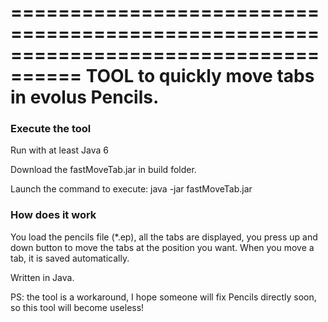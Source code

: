 ====================================================================================
          TOOL to quickly move tabs in evolus Pencils.
====================================================================================

### Execute the tool
Run with at least Java 6

Download the fastMoveTab.jar in build folder.

Launch the command to execute:
	java -jar fastMoveTab.jar



### How does it work

You load the pencils file (*.ep), all the tabs are displayed, you press up and down button to move the tabs at the position you want.  When you move a tab, it is saved automatically.





Written in Java.


PS: the tool is a workaround, I hope someone will fix Pencils directly soon, so this tool will become useless!

